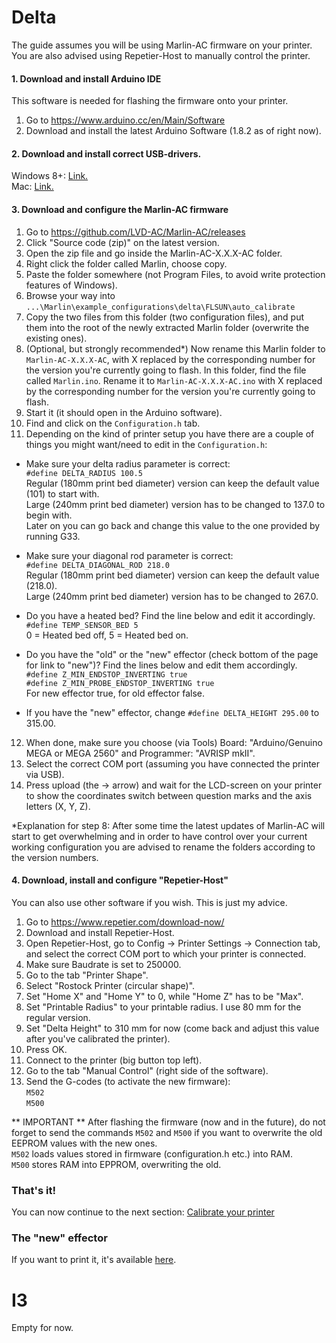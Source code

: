 # Delta
The guide assumes you will be using Marlin-AC firmware on your printer. You are also advised using Repetier-Host to manually control the printer. 

#### 1. Download and install Arduino IDE
This software is needed for flashing the firmware onto your printer.

1. Go to https://www.arduino.cc/en/Main/Software
2. Download and install the latest Arduino Software (1.8.2 as of right now).

#### 2. Download and install correct USB-drivers.
Windows 8+: [Link.](http://www.arduined.eu/ch340-windows-8-driver-download/)  
Mac: [Link.](http://www.wch.cn/downfile/178)  

#### 3. Download and configure the Marlin-AC firmware
1. Go to https://github.com/LVD-AC/Marlin-AC/releases
2. Click "Source code (zip)" on the latest version.
3. Open the zip file and go inside the Marlin-AC-X.X.X-AC folder. 
4. Right click the folder called Marlin, choose copy.
5. Paste the folder somewhere (not Program Files, to avoid write protection features of Windows).
6. Browse your way into `...\Marlin\example_configurations\delta\FLSUN\auto_calibrate`
7. Copy the two files from this folder (two configuration files), and put them into the root of the newly extracted Marlin folder (overwrite the existing ones).
8. (Optional, but strongly recommended*) Now rename this Marlin folder to `Marlin-AC-X.X.X-AC`, with X replaced by the corresponding number for the version you're currently going to flash. In this folder, find the file called `Marlin.ino`. Rename it to `Marlin-AC-X.X.X-AC.ino` with X replaced by the corresponding number for the version you're currently going to flash.
9. Start it (it should open in the Arduino software).
10. Find and click on the `Configuration.h` tab.
11. Depending on the kind of printer setup you have there are a couple of things you might want/need to edit in the `Configuration.h`:  

* Make sure your delta radius parameter is correct:  
`#define DELTA_RADIUS 100.5`  
Regular (180mm print bed diameter) version can keep the default value (101) to start with.  
Large (240mm print bed diameter) version has to be changed to 137.0 to begin with.  
Later on you can go back and change this value to the one provided by running G33.  

* Make sure your diagonal rod parameter is correct:  
`#define DELTA_DIAGONAL_ROD 218.0`  
Regular (180mm print bed diameter) version can keep the default value (218.0).  
Large (240mm print bed diameter) version has to be changed to 267.0.  

* Do you have a heated bed? Find the line below and edit it accordingly.  
`#define TEMP_SENSOR_BED 5`  
0 = Heated bed off, 5 = Heated bed on.  

* Do you have the "old" or the "new" effector (check bottom of the page for link to "new")? Find the lines below and edit them accordingly.  
`#define Z_MIN_ENDSTOP_INVERTING true`  
`#define Z_MIN_PROBE_ENDSTOP_INVERTING true`  
For new effector true, for old effector false.  
* If you have the "new" effector, change `#define DELTA_HEIGHT 295.00` to 315.00.
12. When done, make sure you choose (via Tools) Board: "Arduino/Genuino MEGA or MEGA 2560" and Programmer: "AVRISP mkII".
13. Select the correct COM port (assuming you have connected the printer via USB).
14. Press upload (the -> arrow) and wait for the LCD-screen on your printer to show the coordinates switch between question marks and the axis letters (X, Y, Z).  

*Explanation for step 8: After some time the latest updates of Marlin-AC will start to get overwhelming and in order to have control over your current working configuration you are advised to rename the folders according to the version numbers.  

#### 4. Download, install and configure "Repetier-Host"
You can also use other software if you wish. This is just my advice.

1. Go to https://www.repetier.com/download-now/
2. Download and install Repetier-Host.
3. Open Repetier-Host, go to Config -> Printer Settings -> Connection tab, and select the correct COM port to which your printer is connected.
4. Make sure Baudrate is set to 250000.
5. Go to the tab "Printer Shape".
6. Select "Rostock Printer (circular shape)".
7. Set "Home X" and "Home Y" to 0, while "Home Z" has to be "Max".
8. Set "Printable Radius" to your printable radius. I use 80 mm for the regular version.
9. Set "Delta Height" to 310 mm for now (come back and adjust this value after you've calibrated the printer).
10. Press OK.
11. Connect to the printer (big button top left).
12. Go to the tab "Manual Control" (right side of the software).
13. Send the G-codes (to activate the new firmware):  
`M502`  
`M500`

** IMPORTANT ** After flashing the firmware (now and in the future), do not forget to send the commands `M502` and `M500` if you want to overwrite the old EEPROM values with the new ones.  
`M502` loads values stored in firmware (configuration.h etc.) into RAM.  
`M500` stores RAM into EPPROM, overwriting the old. 

### That's it!
You can now continue to the next section: [Calibrate your printer](https://github.com/FLSun3dp/FLSun-Kossel-Mini/wiki/02.-Calibrate-your-printer) 

### The "new" effector
If you want to print it, it's available [here](https://www.thingiverse.com/thing:2268722).

# I3

Empty for now.